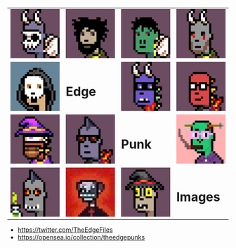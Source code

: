 <table>
    <tr>
        <td width="25%"><img src="480x480/0.png"></td>
        <td width="25%"><img src="480x480/1.png"></td>
        <td width="25%"><img src="480x480/2.png"></td>
        <td width="25%"><img src="480x480/3.png"></td>
    </tr>
    <tr>
        <td width="25%"><img src="480x480/616.gif"></td>
        <td width="25%"><h1>Edge</h1></td>
        <td width="25%"><img src="480x480/6.png"></td>
        <td width="25%"><img src="480x480/7.png"></td>
    </tr>
    <tr>
        <td width="25%"><img src="480x480/8.png"></td>
        <td width="25%"><img src="480x480/9.png"></td>
        <td width="25%"><h1>Punk</h1></td>
        <td width="25%"><img src="480x480/734.gif"></td>
    </tr>
    <tr>
        <td width="25%"><img src="480x480/12.png"></td>
        <td width="25%"><img src="480x480/349.png"></td>
        <td width="25%"><img src="480x480/14.png"></td>
        <td width="25%"><h1>Images</h1></td>
    </tr>
</table>

- https://twitter.com/TheEdgeFiles
- https://opensea.io/collection/theedgepunks
